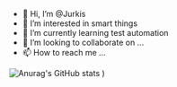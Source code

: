- 👋 Hi, I’m @Jurkis
- 👀 I’m interested in smart things
- 🌱 I’m currently learning test automation
- 💞️ I’m looking to collaborate on ...
- 📫 How to reach me ...

<!---
Jurkis/Jurkis is a ✨ special ✨ repository because its `README.md` (this file) appears on your GitHub profile.
You can click the Preview link to take a look at your changes.
--->
![Anurag's GitHub stats](https://github-readme-stats.vercel.app/api?username=jurkis&count_private=true&show_icons=true)
)
